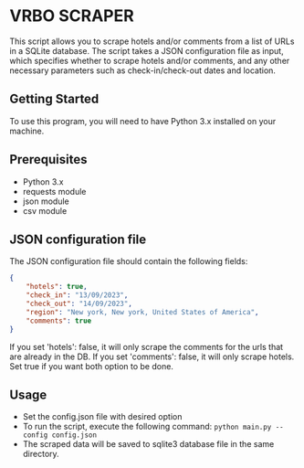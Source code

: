 # VRBO SCRAPER
This script allows you to scrape hotels and/or comments from a list of URLs in a SQLite database. The script takes a JSON configuration file as input, which specifies whether to scrape hotels and/or comments, and any other necessary parameters such as check-in/check-out dates and location.

## Getting Started
To use this program, you will need to have Python 3.x installed on your machine.

## Prerequisites
- Python 3.x
- requests module
- json module
- csv module
## JSON configuration file

The JSON configuration file should contain the following fields:
```JSON
{
    "hotels": true,
    "check_in": "13/09/2023",
    "check_out": "14/09/2023",
    "region": "New york, New york, United States of America",
    "comments": true
}
```
If you set 'hotels': false, it will only scrape the comments for the urls that are already in the DB.
If you set 'comments': false, it will only scrape hotels.
Set true if you want both option to be done.
## Usage
- Set the config.json file with desired option
- To run the script, execute the following command:
```python main.py --config config.json```
- The scraped data will be saved to sqlite3 database file in the same directory.

